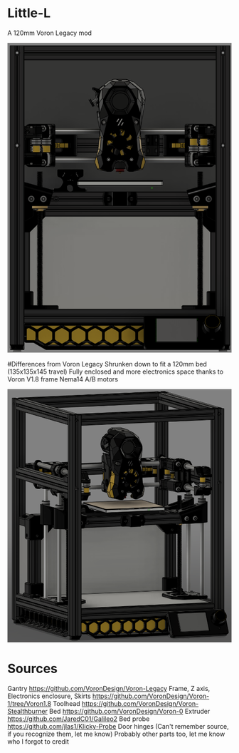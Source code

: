 # Little-L 
A 120mm Voron Legacy mod 

![Front](https://github.com/Morat23/Little-L/blob/main/Images/Front.png) 

#Differences from Voron Legacy 
Shrunken down to fit a 120mm bed (135x135x145 travel) 
Fully enclosed and more electronics space thanks to Voron V1.8 frame 
Nema14 A/B motors 

![Front2](https://github.com/Morat23/Little-L/blob/main/Images/Front2.png) 

# Sources 
Gantry https://github.com/VoronDesign/Voron-Legacy 
Frame, Z axis, Electronics enclosure, Skirts https://github.com/VoronDesign/Voron-1/tree/Voron1.8 
Toolhead https://github.com/VoronDesign/Voron-Stealthburner 
Bed https://github.com/VoronDesign/Voron-0 
Extruder https://github.com/JaredC01/Galileo2 
Bed probe https://github.com/jlas1/Klicky-Probe 
Door hinges (Can't remember source, if you recognize them, let me know) 
Probably other parts too, let me know who I forgot to credit 
